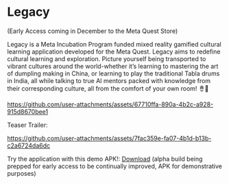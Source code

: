 # Legacy

(Early Access coming in December to the Meta Quest Store) 

Legacy is a Meta Incubation Program funded mixed reality gamified cultural learning application developed for the Meta Quest. Legacy aims to redefine cultural learning and exploration. Picture yourself being transported to vibrant cultures around the world-whether it’s learning to mastering the art of dumpling making in China, or learning to play the traditional Tabla drums in India, all while talking to true AI mentors packed with knowledge from their corresponding culture, all from the comfort of your own room! 🪘🥟

https://github.com/user-attachments/assets/67710ffa-890a-4b2c-a928-915d8670bee1

Teaser Trailer:

https://github.com/user-attachments/assets/7fac359e-fa07-4b1d-b13b-c2a6724da6dc

Try the application with this demo APK!: [Download](https://github.com/Legacy-XR-Studio/Legacy/releases/tag/v0)
(alpha build being prepped for early access to be continually improved, APK for demonstrative purposes)

